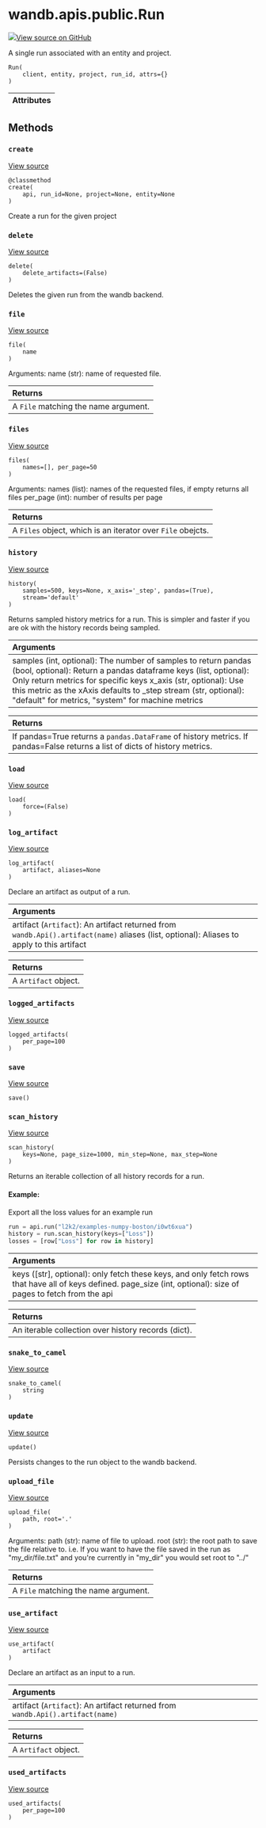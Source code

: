 # wandb.apis.public.Run

[![](https://www.tensorflow.org/images/GitHub-Mark-32px.png)View source on GitHub](https://www.github.com/wandb/client/tree/v0.10.31/wandb/apis/public.py#L849-L1407)

A single run associated with an entity and project.

```text
Run(
    client, entity, project, run_id, attrs={}
)
```

| Attributes |
| :--- |


## Methods

### `create` <a id="create"></a>

[View source](https://www.github.com/wandb/client/tree/v0.10.31/wandb/apis/public.py#L931-L971)

```text
@classmethod
create(
    api, run_id=None, project=None, entity=None
)
```

Create a run for the given project

### `delete` <a id="delete"></a>

[View source](https://www.github.com/wandb/client/tree/v0.10.31/wandb/apis/public.py#L1067-L1101)

```text
delete(
    delete_artifacts=(False)
)
```

Deletes the given run from the wandb backend.

### `file` <a id="file"></a>

[View source](https://www.github.com/wandb/client/tree/v0.10.31/wandb/apis/public.py#L1163-L1172)

```text
file(
    name
)
```

Arguments: name \(str\): name of requested file.

| Returns |
| :--- |
|  A `File` matching the name argument. |

### `files` <a id="files"></a>

[View source](https://www.github.com/wandb/client/tree/v0.10.31/wandb/apis/public.py#L1151-L1161)

```text
files(
    names=[], per_page=50
)
```

Arguments: names \(list\): names of the requested files, if empty returns all files per\_page \(int\): number of results per page

| Returns |
| :--- |
|  A `Files` object, which is an iterator over `File` obejcts. |

### `history` <a id="history"></a>

[View source](https://www.github.com/wandb/client/tree/v0.10.31/wandb/apis/public.py#L1197-L1236)

```text
history(
    samples=500, keys=None, x_axis='_step', pandas=(True),
    stream='default'
)
```

Returns sampled history metrics for a run. This is simpler and faster if you are ok with the history records being sampled.

| Arguments |
| :--- |
|  samples \(int, optional\): The number of samples to return pandas \(bool, optional\): Return a pandas dataframe keys \(list, optional\): Only return metrics for specific keys x\_axis \(str, optional\): Use this metric as the xAxis defaults to \_step stream \(str, optional\): "default" for metrics, "system" for machine metrics |

| Returns |
| :--- |
|  If pandas=True returns a `pandas.DataFrame` of history metrics. If pandas=False returns a list of dicts of history metrics. |

### `load` <a id="load"></a>

[View source](https://www.github.com/wandb/client/tree/v0.10.31/wandb/apis/public.py#L973-L1035)

```text
load(
    force=(False)
)
```

### `log_artifact` <a id="log_artifact"></a>

[View source](https://www.github.com/wandb/client/tree/v0.10.31/wandb/apis/public.py#L1329-L1361)

```text
log_artifact(
    artifact, aliases=None
)
```

Declare an artifact as output of a run.

| Arguments |
| :--- |
|  artifact \(`Artifact`\): An artifact returned from `wandb.Api().artifact(name)` aliases \(list, optional\): Aliases to apply to this artifact |

| Returns |
| :--- |
|  A `Artifact` object. |

### `logged_artifacts` <a id="logged_artifacts"></a>

[View source](https://www.github.com/wandb/client/tree/v0.10.31/wandb/apis/public.py#L1294-L1296)

```text
logged_artifacts(
    per_page=100
)
```

### `save` <a id="save"></a>

[View source](https://www.github.com/wandb/client/tree/v0.10.31/wandb/apis/public.py#L1103-L1104)

```text
save()
```

### `scan_history` <a id="scan_history"></a>

[View source](https://www.github.com/wandb/client/tree/v0.10.31/wandb/apis/public.py#L1238-L1292)

```text
scan_history(
    keys=None, page_size=1000, min_step=None, max_step=None
)
```

Returns an iterable collection of all history records for a run.

#### Example:

Export all the loss values for an example run

```python
run = api.run("l2k2/examples-numpy-boston/i0wt6xua")
history = run.scan_history(keys=["Loss"])
losses = [row["Loss"] for row in history]
```

| Arguments |
| :--- |
|  keys \(\[str\], optional\): only fetch these keys, and only fetch rows that have all of keys defined. page\_size \(int, optional\): size of pages to fetch from the api |

| Returns |
| :--- |
|  An iterable collection over history records \(dict\). |

### `snake_to_camel` <a id="snake_to_camel"></a>

[View source](https://www.github.com/wandb/client/tree/v0.10.31/wandb/apis/public.py#L567-L569)

```text
snake_to_camel(
    string
)
```

### `update` <a id="update"></a>

[View source](https://www.github.com/wandb/client/tree/v0.10.31/wandb/apis/public.py#L1037-L1065)

```text
update()
```

Persists changes to the run object to the wandb backend.

### `upload_file` <a id="upload_file"></a>

[View source](https://www.github.com/wandb/client/tree/v0.10.31/wandb/apis/public.py#L1174-L1195)

```text
upload_file(
    path, root='.'
)
```

Arguments: path \(str\): name of file to upload. root \(str\): the root path to save the file relative to. i.e. If you want to have the file saved in the run as "my\_dir/file.txt" and you're currently in "my\_dir" you would set root to "../"

| Returns |
| :--- |
|  A `File` matching the name argument. |

### `use_artifact` <a id="use_artifact"></a>

[View source](https://www.github.com/wandb/client/tree/v0.10.31/wandb/apis/public.py#L1302-L1327)

```text
use_artifact(
    artifact
)
```

Declare an artifact as an input to a run.

| Arguments |
| :--- |
|  artifact \(`Artifact`\): An artifact returned from `wandb.Api().artifact(name)` |

| Returns |
| :--- |
|  A `Artifact` object. |

### `used_artifacts` <a id="used_artifacts"></a>

[View source](https://www.github.com/wandb/client/tree/v0.10.31/wandb/apis/public.py#L1298-L1300)

```text
used_artifacts(
    per_page=100
)
```

